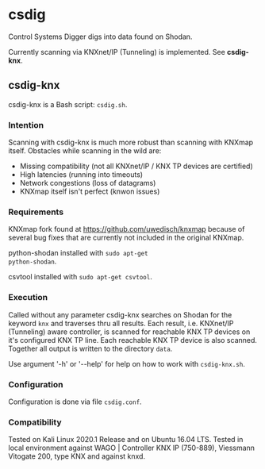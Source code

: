 # csdig
Control Systems Digger digs into data found on Shodan.

Currently scanning via KNXnet/IP (Tunneling) is implemented. See **csdig-knx**.

## csdig-knx
csdig-knx is a Bash script: <code>csdig.sh</code>.

### Intention
Scanning with csdig-knx is much more robust than scanning with KNXmap itself. Obstacles while scanning in the wild are:
* Missing compatibility (not all KNXnet/IP / KNX TP devices are certified)
* High latencies (running into timeouts)
* Network congestions (loss of datagrams)
* KNXmap itself isn't perfect (knwon issues)

### Requirements
KNXmap fork found at https://github.com/uwedisch/knxmap because of several bug fixes that are currently not included in the original KNXmap.

python-shodan installed with <code>sudo apt-get python-shodan</code>.

csvtool installed with <code>sudo apt-get csvtool</code>.
  
### Execution
Called without any parameter csdig-knx searches on Shodan for the keyword <code>knx</code> and traverses thru all results.  Each result, i.e. KNXnet/IP (Tunneling) aware controller, is scanned for reachable KNX TP devices on it's configured KNX TP line.  Each reachable KNX TP device is also scanned.  Together all output is written to the directory <code>data</code>.

Use argument '-h' or '--help' for help on how to work with <code>csdig-knx.sh</code>.

### Configuration
Configuration is done via file <code>csdig.conf</code>.

### Compatibility
Tested on Kali Linux 2020.1 Release and on Ubuntu 16.04 LTS. Tested in local environment against WAGO | Controller KNX IP (750-889), Viessmann Vitogate 200, type KNX and against knxd.
